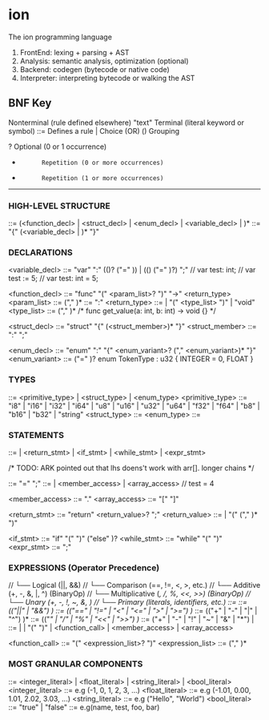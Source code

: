 # ion
The ion programming language

1. FrontEnd: lexing + parsing + AST
2. Analysis: semantic analysis, optimization (optional)
3. Backend: codegen (bytecode or native code)
4. Interpreter: interpreting bytecode or walking the AST

BNF Key
--------------------------------
<foo>       Nonterminal (rule defined elsewhere)
"text"      Terminal (literal keyword or symbol)
::=         Defines a rule
|           Choice (OR)
()          Grouping

?           Optional (0 or 1 occurrence)
*           Repetition (0 or more occurrences)
+           Repetition (1 or more occurrences)
--------------------------------------------------

### HIGH-LEVEL STRUCTURE
<program> ::= (<function_decl> | <struct_decl> |  <enum_decl> | <variable_decl> | <statement>)*
<scope> ::= "{" (<variable_decl> | <statement>)* "}"

### DECLARATIONS
<variable_decl> ::= "var" <identifier> ":" ((<type>)? ("=" <expression>)) | ((<type>) ("=" <expression>)?) ";"
    // var test: int;
    // var test := 5;
    // var test: int = 5;

<function_decl> ::= "func" <identifier> "(" <param_list>? ")" "->" <return_type> <scope>
<param_list> ::= <parameter> ("," <parameter>)*
<parameter> ::= <identifier> ":" <type>
<return_type> ::= <type> | "(" <type_list> ")" | "void"
<type_list> ::= <type> ("," <type>)*
/*
    func get_value(a: int, b: int) -> void {}
*/

<struct_decl> ::= "struct" <identifier> "{" (<struct_member>)* "}"
<struct_member> ::= <identifier> ":" <type> ";"

<enum_decl> ::= "enum" <identifier> ":" <type> "{" <enum_variant>? ("," <enum_variant>)* "}"
<enum_variant> ::= <identifier> ("=" <expression>)?
enum TokenType : u32 {
    INTEGER = 0,
    FLOAT
}


### TYPES
<type> ::= <primitive_type> | <struct_type> | <enum_type>
<primitive_type> ::= "i8" | "i16" | "i32" | "i64" | "u8" | "u16" | "u32" | "u64" | "f32" | "f64" | "b8" | "b16" | "b32"  | "string"
<struct_type> ::= <identifier>
<enum_type> ::= <identifier>


### STATEMENTS
<statement> ::= <assignment> | <return_stmt> | <if_stmt> | <while_stmt> | <expr_stmt>

/*
TODO:
ARK pointed out that lhs doens't work with arr[]. longer chains
*/

<assignment> ::= <lhs> "=" <expression> ";"
<lhs> ::= <identifier> | <member_access> | <array_access>
// test = 4

<member_access> ::= <identifier> "." <identifier>
<array_access> ::= <identifier> "[" <expression> "]"

<return_stmt> ::= "return" <return_value>? ";"
<return_value> ::= <expression> | "(" <expression> ("," <expression>)* ")"

<if_stmt> ::= "if" "(" <expression> ")" <statement> ("else" <statement>)?
<while_stmt> ::= "while" "(" <expression> ")" <statement>
<expr_stmt> ::= <expression> ";"

### EXPRESSIONS (Operator Precedence)
// └── Logical (||, &&)
//      └── Comparison (==, !=, <, >, etc.)
//          └── Additive (+, -, &, |, ^) (BinaryOp)
//              └── Multiplicative (*, /, %, <<, >>) (BinaryOp)
//                  └── Unary (+, -, !, ~, &, *)
//                      └── Primary (literals, identifiers, etc.) 
<expression> ::= <logical>
<logical> ::= <comparison> (("||" | "&&") <comparison>)*
<comparison> ::= <additive> (("==" | "!=" | "<" | "<=" | ">" | ">=") <additive>)*
<additive> ::= <multiplicative> (("+" | "-" | "|" | "^") <multiplicative>)*
<multiplicative> ::= <unary> (("*" | "/" | "%" | "<<" | ">>") <unary>)*
<unary> ::= ("+" | "-" | "!" | "~" | "&" | "*") <unary> | <primary>
<primary> ::= <literal> | <identifier> | "(" <expression> ")" | <function_call> | <member_access> | <array_access>

<function_call> ::= <identifier> "(" <expression_list>? ")"
<expression_list> ::= <expression> ("," <expression>)*

### MOST GRANULAR COMPONENTS
<literal> ::= <integer_literal> | <float_literal> | <string_literal> | <bool_literal>
<integer_literal> ::= e.g (-1, 0, 1, 2, 3, ...)
<float_literal> ::= e.g (-1.01, 0.00, 1.01, 2.02, 3.03, ...)
<string_literal> ::= e.g ("Hello", "World")
<bool_literal> ::= "true" | "false"
<identifier> ::= e.g(name, test, foo, bar)